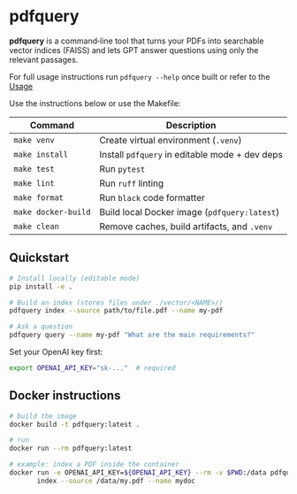 # pdfquery

**pdfquery** is a command‑line tool that turns your PDFs into searchable
vector indices (FAISS) and lets GPT answer questions using only the relevant
passages.

For full usage instructions run `pdfquery --help` once built or refer to the [Usage](USAGE.MD)

Use the instructions below or use the Makefile:

| Command        | Description                                      |
|----------------|--------------------------------------------------|
| `make venv`         | Create virtual environment (`.venv`)             |
| `make install`      | Install `pdfquery` in editable mode + dev deps   |
| `make test`         | Run `pytest`                                     |
| `make lint`         | Run `ruff` linting                               |
| `make format`       | Run `black` code formatter                       |
| `make docker-build` | Build local Docker image (`pdfquery:latest`)     |
| `make clean`        | Remove caches, build artifacts, and `.venv`      |

## Quickstart

```bash
# Install locally (editable mode)
pip install -e .

# Build an index (stores files under ./vector/<NAME>/)
pdfquery index --source path/to/file.pdf --name my‑pdf

# Ask a question
pdfquery query --name my‑pdf "What are the main requirements?"
```

Set your OpenAI key first:

```bash
export OPENAI_API_KEY="sk‑..."  # required
```

## Docker instructions

```bash
# build the image
docker build -t pdfquery:latest .

# run
docker run --rm pdfquery:latest

# example: index a PDF inside the container
docker run -e OPENAI_API_KEY=${OPENAI_API_KEY} --rm -v $PWD:/data pdfquery:latest \
       index --source /data/my.pdf --name mydoc
```
